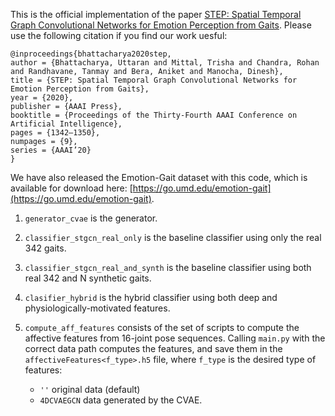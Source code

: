 This is the official implementation of the paper [STEP: Spatial Temporal Graph Convolutional Networks for Emotion Perception from Gaits](https://aaai.org/ojs/index.php/AAAI/article/view/5490). Please use the following citation if you find our work uesful:

```
@inproceedings{bhattacharya2020step,
author = {Bhattacharya, Uttaran and Mittal, Trisha and Chandra, Rohan and Randhavane, Tanmay and Bera, Aniket and Manocha, Dinesh},
title = {STEP: Spatial Temporal Graph Convolutional Networks for Emotion Perception from Gaits},
year = {2020},
publisher = {AAAI Press},
booktitle = {Proceedings of the Thirty-Fourth AAAI Conference on Artificial Intelligence},
pages = {1342–1350},
numpages = {9},
series = {AAAI’20}
}
```

We have also released the Emotion-Gait dataset with this code, which is available for download here: [https://go.umd.edu/emotion-gait](https://go.umd.edu/emotion-gait).

1. `generator_cvae` is the generator.
2. `classifier_stgcn_real_only` is the baseline classifier using only the real 342 gaits.
3. `classifier_stgcn_real_and_synth` is the baseline classifier using both real 342 and N synthetic gaits.
4. `clasifier_hybrid` is the hybrid classifier using both deep and physiologically-motivated features.
5. `compute_aff_features` consists of the set of scripts to compute the affective features from 16-joint pose sequences. Calling `main.py` with the correct data path computes the features, and save them in the `affectiveFeatures<f_type>.h5` file, where `f_type` is the desired type of features:

	* `''` original data (default)
	* `4DCVAEGCN` data generated by the CVAE.
